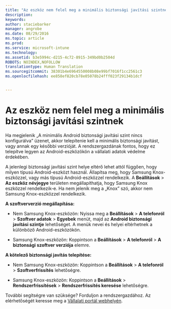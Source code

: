 ```yaml
---
title: "Az eszköz nem felel meg a minimális biztonsági javítási szintnek | Microsoft Intune"
description: 
keywords: 
author: staciebarker
manager: angrobe
ms.date: 08/29/2016
ms.topic: article
ms.prod: 
ms.service: microsoft-intune
ms.technology: 
ms.assetid: b3e5994c-d215-4c72-8915-349bd0b2504d
ROBOTS: NOINDEX,NOFOLLOW
translationtype: Human Translation
ms.sourcegitcommit: 38301b4e6964550008b08e99bf7016f1cc2561c3
ms.openlocfilehash: ee858ef820cb78e05078b24fff023f29134b1dcf


---
```


# Az eszköz nem felel meg a minimális biztonsági javítási szintnek

Ha megjelenik „A minimális Android biztonsági javítási szint nincs konfigurálva” üzenet, akkor telepítenie kell a minimális biztonsági javítást, vagy annak egy későbbi verzióját. A rendszergazdának fontos, hogy ez telepítve legyen az Android-eszközökön a vállalati adatok védelme érdekében.

A jelenlegi biztonsági javítási szint helye eltérő lehet attól függően, hogy milyen típusú Android-eszközt használ. Állapítsa meg, hogy Samsung Knox-eszközzel, vagy más típusú Android-eszközzel rendelkezik. A **Beállítások** > **Az eszköz névjegye** területen megállapíthatja, hogy Samsung Knox eszközzel rendelkezik-e. Ha nem jelenik meg a „Knox” szó, akkor nem Samsung Knox-eszközzel rendelkezik.

**A szoftververzió megállapítása:**

- Nem Samsung Knox-eszközön: Nyissa meg a **Beállítások** > **A telefonról** > **Szoftver adatok** > **Egyebek** menüt, majd az **Android biztonsági javítási szintje** lehetőséget. A menük nevei és helyei eltérhetnek a különböző Android-eszközökön.

- Samsung Knox-eszközön: Koppintson a **Beállítások** > **A telefonról** > **A biztonsági szoftver verziója** elemre.

**A kötelező biztonsági javítás telepítése:**

- Nem Samsung Knox-eszközön: Koppintson a **Beállítások** > **A telefonról** > **Szoftverfrissítés** lehetőségre.

- Samsung Knox-eszközön: Koppintson a **Beállítások** > **Rendszerfrissítések** > **Rendszerfrissítés keresése** lehetőségre.

További segítségre van szüksége? Forduljon a rendszergazdához. Az elérhetőségét keresse meg a [Vállalati portál webhelyén](http://portal.manage.microsoft.com).





<!--HONumber=Aug16_HO5-->


